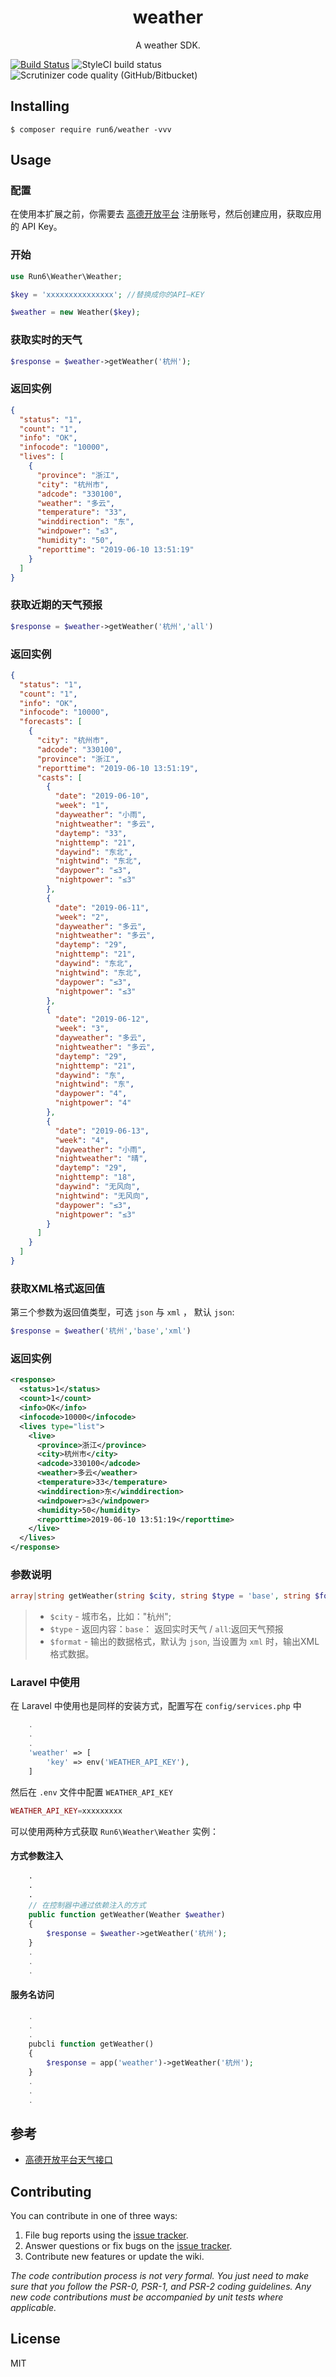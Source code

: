 <h1 align="center"> weather </h1>

<p align="center"> A weather SDK.</p>

[![Build Status](https://travis-ci.org/run6/weather.svg?branch=master)](https://travis-ci.org/run6/weather)
![StyleCI build status](https://github.styleci.io/repos/190883554/shield) 
![Scrutinizer code quality (GitHub/Bitbucket)](https://img.shields.io/scrutinizer/quality/g/run6/weather.svg?label=scrutinizer)

## Installing

```shell
$ composer require run6/weather -vvv
```

## Usage

### 配置
   在使用本扩展之前，你需要去 [高德开放平台](https://lbs.amap.com/dev/id/newuser) 注册账号，然后创建应用，获取应用的 API Key。
### 开始
 ```php
 use Run6\Weather\Weather;
 
 $key = 'xxxxxxxxxxxxxxx'; //替换成你的API—KEY
 
 $weather = new Weather($key);

 ```
### 获取实时的天气
```php
$response = $weather->getWeather('杭州');
```
### 返回实例

```json
{
  "status": "1",
  "count": "1",
  "info": "OK",
  "infocode": "10000",
  "lives": [
    {
      "province": "浙江",
      "city": "杭州市",
      "adcode": "330100",
      "weather": "多云",
      "temperature": "33",
      "winddirection": "东",
      "windpower": "≤3",
      "humidity": "50",
      "reporttime": "2019-06-10 13:51:19"
    }
  ]
}
```

### 获取近期的天气预报

```php
$response = $weather->getWeather('杭州','all')
```

### 返回实例
```json
{
  "status": "1",
  "count": "1",
  "info": "OK",
  "infocode": "10000",
  "forecasts": [
    {
      "city": "杭州市",
      "adcode": "330100",
      "province": "浙江",
      "reporttime": "2019-06-10 13:51:19",
      "casts": [
        {
          "date": "2019-06-10",
          "week": "1",
          "dayweather": "小雨",
          "nightweather": "多云",
          "daytemp": "33",
          "nighttemp": "21",
          "daywind": "东北",
          "nightwind": "东北",
          "daypower": "≤3",
          "nightpower": "≤3"
        },
        {
          "date": "2019-06-11",
          "week": "2",
          "dayweather": "多云",
          "nightweather": "多云",
          "daytemp": "29",
          "nighttemp": "21",
          "daywind": "东北",
          "nightwind": "东北",
          "daypower": "≤3",
          "nightpower": "≤3"
        },
        {
          "date": "2019-06-12",
          "week": "3",
          "dayweather": "多云",
          "nightweather": "多云",
          "daytemp": "29",
          "nighttemp": "21",
          "daywind": "东",
          "nightwind": "东",
          "daypower": "4",
          "nightpower": "4"
        },
        {
          "date": "2019-06-13",
          "week": "4",
          "dayweather": "小雨",
          "nightweather": "晴",
          "daytemp": "29",
          "nighttemp": "18",
          "daywind": "无风向",
          "nightwind": "无风向",
          "daypower": "≤3",
          "nightpower": "≤3"
        }
      ]
    }
  ]
}
```
### 获取XML格式返回值

 第三个参数为返回值类型，可选 `json` 与 `xml` ， 默认 `json`:
 ```php
 $response = $weather('杭州','base','xml')
 ```

### 返回实例

```xml
<response>
  <status>1</status>
  <count>1</count>
  <info>OK</info>
  <infocode>10000</infocode>
  <lives type="list">
    <live>
      <province>浙江</province>
      <city>杭州市</city>
      <adcode>330100</adcode>
      <weather>多云</weather>
      <temperature>33</temperature>
      <winddirection>东</winddirection>
      <windpower>≤3</windpower>
      <humidity>50</humidity>
      <reporttime>2019-06-10 13:51:19</reporttime>
    </live>
  </lives>
</response>
```
###  参数说明
```php
array|string getWeather(string $city, string $type = 'base', string $format = 'json')
```
> - `$city` - 城市名，比如："杭州";
> - `$type` - 返回内容：`base`： 返回实时天气 / `all`:返回天气预报
> - `$format` - 输出的数据格式，默认为 `json`, 当设置为 `xml` 时，输出XML格式数据。

### Laravel 中使用
在 Laravel 中使用也是同样的安装方式，配置写在 `config/services.php` 中
```php
    .
    .
    .
    'weather' => [
        'key' => env('WEATHER_API_KEY'),
    ]   
```
然后在 `.env` 文件中配置 `WEATHER_API_KEY`

```php
WEATHER_API_KEY=xxxxxxxxx
```
可以使用两种方式获取 `Run6\Weather\Weather` 实例：
#### 方式参数注入

```php
    ·
    ·
    ·
    // 在控制器中通过依赖注入的方式
    public function getWeather(Weather $weather)
    {
        $response = $weather->getWeather('杭州');
    }
    .
    .
    .
```

#### 服务名访问
```php
    .
    .
    .
    pubcli function getWeather()
    {
        $response = app('weather')->getWeather('杭州');
    }
    .
    .
    .
```

## 参考

- [高德开放平台天气接口](https://lbs.amap.com/api/webservice/guide/api/weatherinfo/)

## Contributing

You can contribute in one of three ways:

1. File bug reports using the [issue tracker](https://github.com/run6/composer-test/issues).
2. Answer questions or fix bugs on the [issue tracker](https://github.com/run6/composer-test/issues).
3. Contribute new features or update the wiki.

_The code contribution process is not very formal. You just need to make sure that you follow the PSR-0, PSR-1, and PSR-2 coding guidelines. Any new code contributions must be accompanied by unit tests where applicable._

## License

MIT
